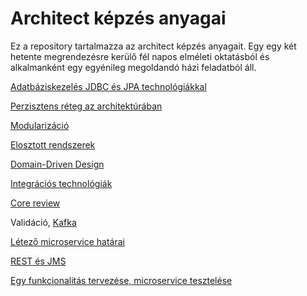 # Architect képzés anyagai

Ez a repository tartalmazza az architect képzés anyagait.
Egy egy két hetente megrendezésre kerülő fél napos elméleti oktatásból és alkalmanként egy egyénileg megoldandó házi
feladatból áll.

[Adatbáziskezelés JDBC és JPA technológiákkal](01-jdbc-jpa.md)

[Perzisztens réteg az architektúrában](02-perzisztencia.md)

[Modularizáció](03-modularizacio.md)

[Elosztott rendszerek](04-elosztott-rendszerek.md)

[Domain-Driven Design](05-ddd.md)

[Integrációs technológiák](06-alkalmazas-integracio.md)

[Core review](07-code-review.md)

Validáció, [Kafka](08-kafka.md)

[Létező microservice határai](08-5-architekturalis-tervezes.md)

[REST és JMS](09-rest-jms.md)

[Egy funkcionalitás tervezése, microservice tesztelése](10-tervezes-teszteles.md)